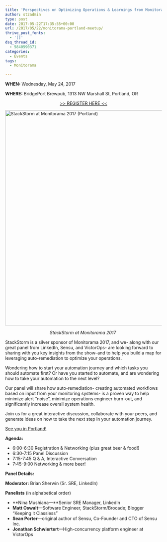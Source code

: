 ```yaml
---
title: 'Perspectives on Optimizing Operations & Learnings from Monitorama-5/24 (Por­tland, OR)'
author: st2admin
type: post
date: 2017-05-22T17:35:55+00:00
url: /2017/05/22/monitorama-portland-meetup/
thrive_post_fonts:
  - '[]'
dsq_thread_id:
  - 5840590371
categories:
  - Events
tags:
  - Monitorama

---
```

**WHEN:** Wednesday, May 24, 2017

**WHERE:** BridgePort Brewpub, 1313 NW Marshall St, Portland, OR

<p style="text-align: center;">
  <a href="https://www.meetup.com/Auto-Remediation-and-Event-Driven-Automation/events/239668383/">>> REGISTER HERE <<</a>
</p>

<img loading="lazy" src="https://stackstorm.com/wp/wp-content/uploads/2017/05/st2-monitorama2017.png" alt="StackStorm at Monitorama 2017 (Portland)" width="917" height="690" class="aligncenter size-full wp-image-6836" srcset="https://stackstorm.com/wp/wp-content/uploads/2017/05/st2-monitorama2017.png 917w, https://stackstorm.com/wp/wp-content/uploads/2017/05/st2-monitorama2017-150x113.png 150w, https://stackstorm.com/wp/wp-content/uploads/2017/05/st2-monitorama2017-300x226.png 300w, https://stackstorm.com/wp/wp-content/uploads/2017/05/st2-monitorama2017-768x578.png 768w, https://stackstorm.com/wp/wp-content/uploads/2017/05/st2-monitorama2017-80x60.png 80w, https://stackstorm.com/wp/wp-content/uploads/2017/05/st2-monitorama2017-220x166.png 220w, https://stackstorm.com/wp/wp-content/uploads/2017/05/st2-monitorama2017-133x100.png 133w, https://stackstorm.com/wp/wp-content/uploads/2017/05/st2-monitorama2017-199x150.png 199w, https://stackstorm.com/wp/wp-content/uploads/2017/05/st2-monitorama2017-316x238.png 316w, https://stackstorm.com/wp/wp-content/uploads/2017/05/st2-monitorama2017-552x415.png 552w, https://stackstorm.com/wp/wp-content/uploads/2017/05/st2-monitorama2017-647x487.png 647w, https://stackstorm.com/wp/wp-content/uploads/2017/05/st2-monitorama2017-791x595.png 791w" sizes="(max-width: 917px) 100vw, 917px" /> 

<p style="text-align: center;">
  <em>StackStorm at Monitorama 2017 </em>
</p>

StackStorm is a silver sponsor of Monitorama 2017, and we- along with our great panel from LinkedIn, Sensu, and VictorOps- are looking forward to sharing with you key insights from the show&#8211;and to help you build a map for leveraging auto-remediation to optimize your operations.

Wondering how to start your automation journey and which tasks you should automate first? Or have you started to automate, and are wondering how to take your automation to the next level?  
<!--more-->

  
Our panel will share how auto-remediation- creating automated workflows based on input from your monitoring systems- is a proven way to help minimize alert &#8220;noise&#8221;, minimize operations engineer burn-out, and significantly increase overall system health.

Join us for a great interactive discussion, collaborate with your peers, and generate ideas on how to take the next step in your automation journey.

[See you in Portland!][1]

**Agenda:**

  * 6:00-6:30 Registration & Networking (plus great beer & food!)
  * 6:30-7:15 Panel Discussion
  * 7:15-7:45 Q & A, Interactive Conversation
  * 7:45-9:00 Networking & more beer!

**Panel Details:**

**Moderator:** Brian Sherwin (Sr. SRE, LinkedIn)

**Panelists** (in alphabetical order)

  * **Nina Mushiana<span>—</span>**Senior SRE Manager, LinkedIn
  * **Matt Oswalt**—Software Engineer, StackStorm/Brocade; Blogger “Keeping it Classless”
  * **Sean Porter**<span>—</span>original author of Sensu, Co-Founder and CTO of Sensu Inc.
  * **Jonathan Schwiertert**<span>—</span>High-concurrency platform engineer at VictorOps

 [1]: https://www.meetup.com/Auto-Remediation-and-Event-Driven-Automation/events/239668383/